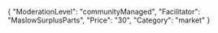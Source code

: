 {
"ModerationLevel": "communityManaged",
"Facilitator": "MaslowSurplusParts",
"Price": "30",
"Category": "market"
}
